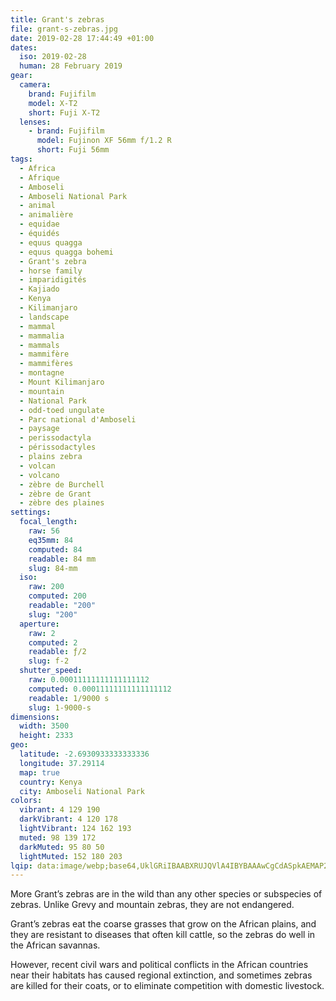 ```yaml
---
title: Grant's zebras
file: grant-s-zebras.jpg
date: 2019-02-28 17:44:49 +01:00
dates:
  iso: 2019-02-28
  human: 28 February 2019
gear:
  camera:
    brand: Fujifilm
    model: X-T2
    short: Fuji X-T2
  lenses:
    - brand: Fujifilm
      model: Fujinon XF 56mm f/1.2 R
      short: Fuji 56mm
tags:
  - Africa
  - Afrique
  - Amboseli
  - Amboseli National Park
  - animal
  - animalière
  - equidae
  - équidés
  - equus quagga
  - equus quagga bohemi
  - Grant's zebra
  - horse family
  - imparidigités
  - Kajiado
  - Kenya
  - Kilimanjaro
  - landscape
  - mammal
  - mammalia
  - mammals
  - mammifère
  - mammifères
  - montagne
  - Mount Kilimanjaro
  - mountain
  - National Park
  - odd-toed ungulate
  - Parc national d'Amboseli
  - paysage
  - perissodactyla
  - périssodactyles
  - plains zebra
  - volcan
  - volcano
  - zèbre de Burchell
  - zèbre de Grant
  - zèbre des plaines
settings:
  focal_length:
    raw: 56
    eq35mm: 84
    computed: 84
    readable: 84 mm
    slug: 84-mm
  iso:
    raw: 200
    computed: 200
    readable: "200"
    slug: "200"
  aperture:
    raw: 2
    computed: 2
    readable: ƒ/2
    slug: f-2
  shutter_speed:
    raw: 0.00011111111111111112
    computed: 0.00011111111111111112
    readable: 1/9000 s
    slug: 1-9000-s
dimensions:
  width: 3500
  height: 2333
geo:
  latitude: -2.6930933333333336
  longitude: 37.29114
  map: true
  country: Kenya
  city: Amboseli National Park
colors:
  vibrant: 4 129 190
  darkVibrant: 4 120 178
  lightVibrant: 124 162 193
  muted: 98 139 172
  darkMuted: 95 80 50
  lightMuted: 152 180 203
lqip: data:image/webp;base64,UklGRiIBAABXRUJQVlA4IBYBAAAwCgCdASpkAEMAP2Wew1i/tKeqNBl7E/AsiUAZmgQuZmUnljojAvY1uPGmA+xfbLtlJFjaAr/ttyNUR+kKcnzrnq1ddy3Ctn1LtMcD7C1zSRRkGtEDjVPBeQAA/tGGOFHVm7VNaf9feUNe/ak7co/OAS0LLHDj0K6Tzrs11uTO3gTi1YY3vnM54S1rB3urjvD1tjM1Y7liDOw9bpL3akuDpJvtu6OsfQHNoSi3YRoOuVIyfwvg9odR5PWalw+JbVIuCKaXFZysxF9sTPaqvZDAYEGux5LGM0I5hCPAVGBroHmN47QkVgTLtprKiAtWocPkS3+gjIoAnlEq8vNG6/E/7hmHi2MtRq1GWR5hBmIx4A0RJAAAAA==
---
```


More Grant’s zebras are in the wild than any other species or subspecies of zebras. Unlike Grevy and mountain zebras, they are not endangered.

Grant’s zebras eat the coarse grasses that grow on the African plains, and they are resistant to diseases that often kill cattle, so the zebras do well in the African savannas.

However, recent civil wars and political conflicts in the African countries near their habitats has caused regional extinction, and sometimes zebras are killed for their coats, or to eliminate competition with domestic livestock.
